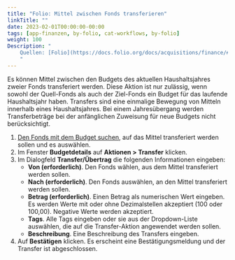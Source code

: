 ```yaml
---
title: "Folio: Mittel zwischen Fonds transferieren"
linkTitle: ""
date: 2023-02-01T00:00:00-00:00
tags: [app-finanzen, by-folio, cat-workflows, by-folio]
weight: 100
Description: "
    Quellen: [Folio](https://docs.folio.org/docs/acquisitions/finance/#transferring-money-between-funds) & [GBV](https://info.gbv.de/display/FOLIOGBVEXTERN/Folio:+Mittel+zwischen+Fonds+transferieren)
    "
---
```


Es können Mittel zwischen den Budgets des aktuellen Haushaltsjahres zweier Fonds transferiert werden. Diese Aktion ist nur zulässig, wenn sowohl der Quell-Fonds als auch der Ziel-Fonds ein Budget für das laufende Haushaltsjahr haben. Transfers sind eine einmalige Bewegung von Mitteln innerhalb eines Haushaltsjahres. Bei einem Jahresübergang werden Transferbeträge bei der anfänglichen Zuweisung für neue Budgets nicht berücksichtigt.

1.  [Den Fonds mit dem Budget suchen](https://info.gbv.de/display/FOLIOGBVEXTERN/Folio%3A+Haushaltsjahr%2C+Etat%2C+Gruppe%2C+Fonds+suchen), auf das Mittel transferiert werden sollen und es auswählen.
2.  Im Fenster **Budgetdetails** auf **Aktionen > Transfer** klicken.
3.  Im Dialogfeld **Transfer/Übertrag** die folgenden Informationen eingeben:
    -   **Von (erforderlich)**. Den Fonds wählen, aus dem Mittel transferiert werden sollen.
    -   **Nach (erforderlich)**. Den Fonds auswählen, an den Mittel transferiert werden sollen.
    -   **Betrag (erforderlich)**. Einen Betrag als numerischen Wert eingeben. Es werden Werte mit oder ohne Dezimalstellen akzeptiert (100 oder 100,00). Negative Werte werden akzeptiert.
    -   **Tags**. Alle Tags eingeben oder sie aus der Dropdown-Liste auswählen, die auf die Transfer-Aktion angewendet werden sollen.
    -   **Beschreibung**. Eine Beschreibung des Transfers eingeben.
4.  Auf **Bestätigen** klicken. Es erscheint eine Bestätigungsmeldung und der Transfer ist abgeschlossen.
